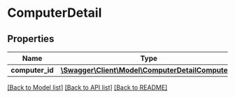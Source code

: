 # ComputerDetail

## Properties
Name | Type | Description | Notes
------------ | ------------- | ------------- | -------------
**computer_id** | [**\Swagger\Client\Model\ComputerDetailComputerId**](ComputerDetailComputerId.md) |  | [optional] 

[[Back to Model list]](../../README.md#documentation-for-models) [[Back to API list]](../../README.md#documentation-for-api-endpoints) [[Back to README]](../../README.md)

